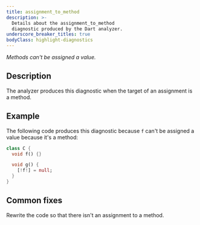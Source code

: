 ```yaml
---
title: assignment_to_method
description: >-
  Details about the assignment_to_method
  diagnostic produced by the Dart analyzer.
underscore_breaker_titles: true
bodyClass: highlight-diagnostics
---
```


_Methods can't be assigned a value._

## Description

The analyzer produces this diagnostic when the target of an assignment is a
method.

## Example

The following code produces this diagnostic because `f` can't be assigned a
value because it's a method:

```dart
class C {
  void f() {}

  void g() {
    [!f!] = null;
  }
}
```

## Common fixes

Rewrite the code so that there isn't an assignment to a method.
